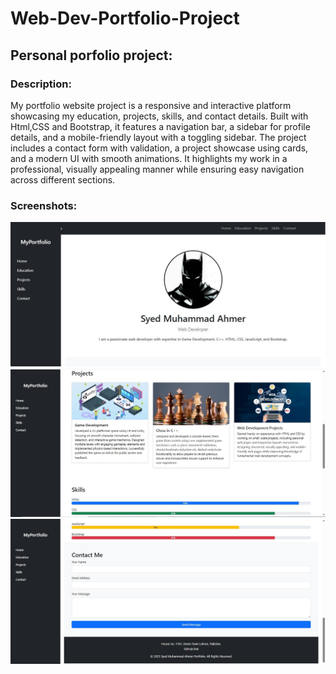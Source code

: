 # Web-Dev-Portfolio-Project
## Personal porfolio project:
### Description:
My portfolio website project is a responsive and interactive platform showcasing my education, projects, skills, and contact details. Built with Html,CSS and Bootstrap, it features a navigation bar, a sidebar for profile details, and a mobile-friendly layout with a toggling sidebar. The project includes a contact form with validation, a project showcase using cards, and a modern UI with smooth animations. It highlights my work in a professional, visually appealing manner while ensuring easy navigation across different sections.
### Screenshots:
![Screenshot 1 of Websites](images/Screenshot1.jpg)
![Screenshot 2 of Websites](images/Screenshot2.jpg)
![Screenshot 3 of Websites](images/Screenshot3.jpg)

